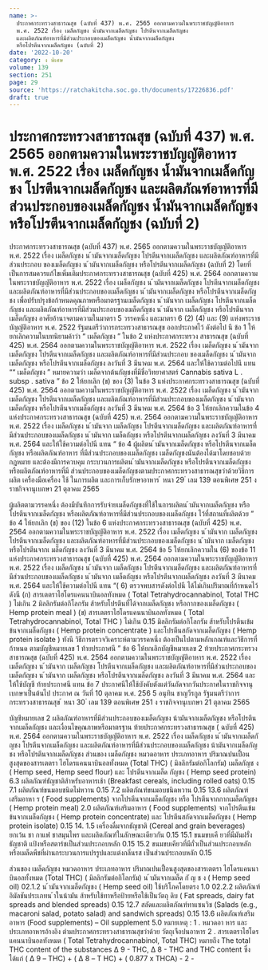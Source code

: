 ```yaml
---
name: >-
  ประกาศกระทรวงสาธารณสุข (ฉบับที่ 437) พ.ศ. 2565 ออกตามความในพระราชบัญญัติอาหาร
  พ.ศ. 2522 เรื่อง เมล็ดกัญชง น้ำมันจากเมล็ดกัญชง โปรตีนจากเมล็ดกัญชง
  และผลิตภัณฑ์อาหารที่มีส่วนประกอบของเมล็ดกัญชง น้ำมันจากเมล็ดกัญชง
  หรือโปรตีนจากเมล็ดกัญชง (ฉบับที่ 2)
date: '2022-10-20'
category: ง พิเศษ
volume: 139
section: 251
page: 29
source: 'https://ratchakitcha.soc.go.th/documents/17226836.pdf'
draft: true
---
```


# ประกาศกระทรวงสาธารณสุข (ฉบับที่ 437) พ.ศ. 2565 ออกตามความในพระราชบัญญัติอาหาร พ.ศ. 2522 เรื่อง เมล็ดกัญชง น้ำมันจากเมล็ดกัญชง โปรตีนจากเมล็ดกัญชง และผลิตภัณฑ์อาหารที่มีส่วนประกอบของเมล็ดกัญชง น้ำมันจากเมล็ดกัญชง หรือโปรตีนจากเมล็ดกัญชง (ฉบับที่ 2)

ประกาศกระทรวงสาธารณสุข (ฉบับที่ 437) พ.ศ. 2565 ออกตามความในพระราชบัญญัติอาหาร พ.ศ. 2522 เรื่อง เมล็ดกัญชง น ้ามันจากเมล็ดกัญชง โปรตีนจากเมล็ดกัญชง และผลิตภัณฑ์อาหารที่มีส่วนประกอบ ของเมล็ดกัญชง น ้ามันจากเมล็ดกัญชง หรือโปรตีนจากเมล็ดกัญชง (ฉบับที่ 2) โดยที่เป็นการสมควรแก้ไขเพิ่มเติมประกาศกระทรวงสาธารณสุข (ฉบับที่ 425) พ.ศ. 2564 ออกตามความในพระราชบัญญัติอาหาร พ.ศ. 2522 เรื่อง เมล็ดกัญชง น ้ามันจากเมล็ดกัญชง โปรตีนจากเมล็ดกัญชง และผลิตภัณฑ์อาหารที่มีส่วนประกอบของเมล็ดกัญชง น ้ามันจากเมล็ดกัญชง หรือโปรตีนจากเมล็ดกัญชง เพื่อปรับปรุงข้อก้าหนดคุณภาพหรือมาตรฐานเมล็ดกัญชง น ้ามันจาก เมล็ดกัญชง โปรตีนจากเมล็ดกัญชง และผลิตภัณฑ์อาหารที่มีส่วนประกอบของเมล็ดกัญชง น ้ามันจาก เมล็ดกัญชง หรือโปรตีนจากเมล็ดกัญชง อาศัยอ้านาจตามความในมาตรา 5 วรรคหนึ่ง และมาตรา 6 (2) (4) และ (9) แห่งพระราชบัญญัติอาหาร พ.ศ. 2522 รัฐมนตรีว่าการกระทรวงสาธารณสุข ออกประกาศไว้ ดังต่อไป นี ข้อ 1 ให้ยกเลิกความในบทนิยามค้าว่า “ เมล็ดกัญชง ” ในข้อ 2 แห่งประกาศกระทรวง สาธารณสุข (ฉบับที่ 425) พ.ศ. 2564 ออกตามความในพระราชบัญญัติอาหาร พ.ศ. 2522 เรื่อง เมล็ดกัญชง น ้ามันจากเมล็ดกัญชง โปรตีนจากเมล็ดกัญชง และผลิตภัณฑ์อาหารที่มีส่วนประกอบ ของเมล็ดกัญชง น ้ามันจากเมล็ดกัญชง หรือโปรตีนจากเมล็ดกัญชง ลงวันที่ 3 มีนาคม พ.ศ. 2564 และให้ใช้ความต่อไปนี แทน ““ เมล็ดกัญชง ” หมายความว่า เมล็ดจากต้นกัญชงที่มีชื่อวิทยาศาสตร์ Cannabis sativa L . subsp . sativa ” ข้อ 2 ให้ยกเลิก (ข) ของ (3) ในข้อ 3 แห่งประกาศกระทรวงสาธารณสุข (ฉบับที่ 425) พ.ศ. 2564 ออกตามความในพระราชบัญญัติอาหาร พ.ศ. 2522 เรื่อง เมล็ดกัญชง น ้ามันจาก เมล็ดกัญชง โปรตีนจากเมล็ดกัญชง และผลิตภัณฑ์อาหารที่มีส่วนประกอบของเมล็ดกัญชง น ้ามันจาก เมล็ดกัญชง หรือโปรตีนจากเมล็ดกัญชง ลงวันที่ 3 มีนาคม พ.ศ. 2564 ข้อ 3 ให้ยกเลิกความในข้อ 4 แห่งประกาศกระทรวงสาธารณสุข (ฉบับที่ 425) พ.ศ. 2564 ออกตามความในพระราชบัญญัติอาหาร พ.ศ. 2522 เรื่อง เมล็ดกัญชง น ้ามันจาก เมล็ดกัญชง โปรตีนจากเมล็ดกัญชง และผลิตภัณฑ์อาหารที่มีส่วนประกอบของเมล็ดกัญชง น ้ามันจาก เมล็ดกัญชง หรือโปรตีนจากเมล็ดกัญชง ลงวันที่ 3 มีนาคม พ.ศ. 2564 และให้ใช้ความต่อไปนี แทน “ ข้อ 4 ผู้ผลิตน ้ามันจากเมล็ดกัญชง หรือโปรตีนจากเมล็ดกัญชง หรือผลิตภัณฑ์อาหาร ที่มีส่วนประกอบของเมล็ดกัญชง เมล็ดกัญชงนันต้องได้มาโดยชอบด้วยกฎหมาย และต้องมีการควบคุม กระบวนการผลิตน ้ามันจากเมล็ดกัญชง หรือโปรตีนจากเมล็ดกัญชง หรือผลิตภัณฑ์อาหารที่มี ส่วนประกอบของเมล็ดกัญชงตามประกาศกระทรวงสาธารณสุขว่าด้วยวิธีการผลิต เครื่องมือเครื่อง ใช้ ในการผลิต และการเก็บรักษาอาหาร ้ หนา 29 ่ เลม 139 ตอนพิเศษ 251 ง ราชกิจจานุเบกษา 21 ตุลาคม 2565

ผู้ผลิตตามวรรคหนึ่ง ต้องมีบันทึกการรับจ่ายเมล็ดกัญชงที่ใช้ในการผลิตน ้ามันจากเมล็ดกัญชง หรือโปรตีนจากเมล็ดกัญชง หรือผลิตภัณฑ์อาหารที่มีส่วนประกอบของเมล็ดกัญชง ไว้ที่สถานที่ผลิตด้วย ” ข้อ 4 ให้ยกเลิก (ข) ของ (12) ในข้อ 6 แห่งประกาศกระทรวงสาธารณสุข (ฉบับที่ 425) พ.ศ. 2564 ออกตามความในพระราชบัญญัติอาหาร พ.ศ. 2522 เรื่อง เมล็ดกัญชง น ้ามันจาก เมล็ดกัญชง โปรตีนจากเมล็ดกัญชง และผลิตภัณฑ์อาหารที่มีส่วนประกอบของเมล็ดกัญชง น ้ามันจาก เมล็ดกัญชง หรือโปรตีนจากเ มล็ดกัญชง ลงวันที่ 3 มีนาคม พ.ศ. 2564 ข้อ 5 ให้ยกเลิกความใน (6) ของข้อ 11 แห่งประกาศกระทรวงสาธารณสุข (ฉบับที่ 425) พ.ศ. 2564 ออกตามความในพระราชบัญญัติอาหาร พ.ศ. 2522 เรื่อง เมล็ดกัญชง น ้ามันจาก เมล็ดกัญชง โปรตีนจากเมล็ดกัญชง และผลิตภัณฑ์อาหารที่มีส่วนประกอบของเมล็ดกัญชง น ้ามันจาก เมล็ดกัญชง หรือโปรตีนจากเมล็ดกัญชง ลงวันที่ 3 มีนาคม พ.ศ. 2564 และให้ใช้ความต่อไปนี แทน “( 6) ตรวจพบสารดังต่อไปนี ได้ไม่เกินปริมาณที่ก้าหนดไว้ ดังนี (ก) สารเตตราไฮโดรแคนนาบินอลทังหมด ( Total Tetrahydrocannabinol, Total THC ) ไม่เกิน 2 มิลลิกรัมต่อกิโลกรัม ส้าหรับโปรตีนที่ได้จากเมล็ดกัญชง หรือกากของเมล็ดกัญชง ( Hemp protein meal ) (ข) สารเตตราไฮโดรแคนนาบินอลทังหมด ( Total Tetrahydrocannabinol, Total THC ) ไม่เกิน 0.15 มิลลิกรัมต่อกิโลกรัม ส้าหรับโปรตีนเข้มข้นจากเมล็ดกัญชง ( Hemp protein concentrate ) และโปรตีนสกัดจากเมล็ดกัญชง ( Hemp protein isolate ) ทังนี วิธีการตรวจวิเคราะห์ตามวรรคหนึ่ง ต้องเป็นไปตามหลักเกณฑ์และวิธีการที่ก้าหนด ตามบัญชีหมายเลข 1 ท้ายประกาศนี ” ข้อ 6 ให้ยกเลิกบัญชีหมายเลข 2 ท้ายประกาศกระทรวงสาธารณสุข (ฉบับที่ 425) พ.ศ. 2564 ออกตามความในพระราชบัญญัติอาหาร พ.ศ. 2522 เรื่อง เมล็ดกัญชง น ้ามันจาก เมล็ดกัญชง โปรตีนจากเมล็ดกัญชง และผลิตภัณฑ์อาหารที่มีส่วนประกอบของเมล็ดกัญชง น ้ามันจาก เมล็ดกัญชง หรือโปรตีนจากเมล็ดกัญชง ลงวันที่ 3 มีนาคม พ.ศ. 2564 และให้ใช้บัญชี ท้ายประกาศนี แทน ข้อ 7 ประกาศนีให้ใช้บังคับตังแต่วันถัดจากวันประกาศในราชกิจจานุเบกษาเป็นต้นไป ประกาศ ณ วันที่ 10 ตุลาคม พ.ศ. 256 5 อนุทิน ชาญวีรกูล รัฐมนตรีว่าการกระทรวงสาธารณสุข ้ หนา 30 ่ เลม 139 ตอนพิเศษ 251 ง ราชกิจจานุเบกษา 21 ตุลาคม 2565

บัญชีหมายเลข 2 ผลิตภัณฑ์อาหารที่มีส่วนประกอบของเมล็ดกัญชง น้ามันจากเมล็ดกัญชง หรือโปรตีนจากเมล็ดกัญชง และเงื่อนไขคุณภาพหรือมาตรฐาน ท้ายประกาศกระทรวงสาธารณสุข ( ฉบับที่ 425) พ.ศ. 2564 ออกตามความในพระราชบัญญัติอาหาร พ.ศ. 2522 เรื่อง เมล็ดกัญชง น ้ามันจากเมล็ดกั ญชง โปรตีนจากเมล็ดกัญชง และผลิตภัณฑ์อาหารที่มีส่วนประกอบของเมล็ดกัญชง น้ามันจากเมล็ดกัญชง หรือโปรตีนจากเมล็ดกัญชง ส่วนของ เมล็ดกัญชง หมวดอาหาร ประเภทอาหาร ปริมาณปนเปื้อนสูงสุดของสารเตตรา ไฮโดรแคนนาบินอลทั้งหมด (Total THC) ( มิลลิกรัมต่อกิโลกรัม) เมล็ดกัญช ง ( Hemp seed, Hemp seed flour) และ โปรตีนจากเมล็ด กัญชง ( Hemp seed protein) 6.3 ผลิตภัณฑ์ธัญชาติส้าหรับอาหารเช้า (Breakfast cereals, including rolled oats) 0.15 7.1 ผลิตภัณฑ์ขนมอบชนิดไม่หวาน 0.15 7.2 ผลิตภัณฑ์ขนมอบชนิดหวาน 0.15 13.6 ผลิตภัณฑ์เสริมอาหา ร ( Food supplements) จากโปรตีนจากเมล็ดกัญชง หรือ โปรตีนจากกากเมล็ดกัญชง ( Hemp protein meal) 2.0 ผลิตภัณฑ์เสริมอาหาร ( Food supplements) จากโปรตีนเข้มข้นจากเมล็ดกัญชง ( Hemp protein concentrate) และ โปรตีนสกัดจากเมล็ดกัญชง ( Hemp protein isolate) 0.15 14. 1.5 เครื่องดื่มจากธัญชาติ (Cereal and grain beverages) ยกเว้น ชา กาแฟ ชาสมุนไพร และผลิตภัณฑ์ในลักษณะเดียวกัน 0.15 15.1 ขนมขบเคี ยวที่มีมันฝรั่ง ธัญชาติ แป้งหรือสตาร์ชเป็นส่วนประกอบหลัก 0.15 15.2 ขนมขบเคียวที่มีถั่วเป็นส่วนประกอบหลัก หรือเมล็ดพืชที่ผ่านกระบวนการแปรรูปและแต่งกลิ่นรส เป็นส่วนประกอบหลัก 0.15

ส่วนของ เมล็ดกัญชง หมวดอาหาร ประเภทอาหาร ปริมาณปนเปื้อนสูงสุดของสารเตตรา ไฮโดรแคนนาบินอลทั้งหมด (Total THC) ( มิลลิกรัมต่อกิโลกรัม) น ้ามันจากเมล็ด กั ญ ช ง ( Hemp seed oil) 02.1.2 น ้ามันจากเมล็ดกัญชง ( Hemp seed oil) ใช้บริโภคโดยตรง 1.0 02.2.2 ผลิตภัณฑ์อิมัลชันประเภทน ้าในน้ามัน ส้าหรับใช้ทาหรือป้ายหรือใช้เป็นวัตถุ ดิบ ( Fat spreads, dairy fat spreads and blended spreads) 0.15 12.7 สลัดและผลิตภัณฑ์ทาแซนวิช (Salads (e.g., macaroni salad, potato salad) and sandwich spreads) 0.15 13.6 ผลิตภัณฑ์เสริมอาหาร (Food supplements) – Oil supplement 5.0 หมายเหตุ : 1 . หมวดอา หาร และประเภทอาหารอ้างอิง ตำมประกาศกระทรวงสาธารณสุขว่าด้วย วัตถุเจือปนอาหาร 2 . สารเตตราไฮโดรแคนนาบินอลทังหมด ( Total Tetrahydrocannabinol, Total THC) หมายถึง The total THC content of the substances ∆ 9 - THC, ∆ 8 - THC and THC content ซึ่งได้แก่ ( ∆ 9 – THC) + ( ∆ 8 – T HC) + ( 0.877 x THCA) - 2 -
